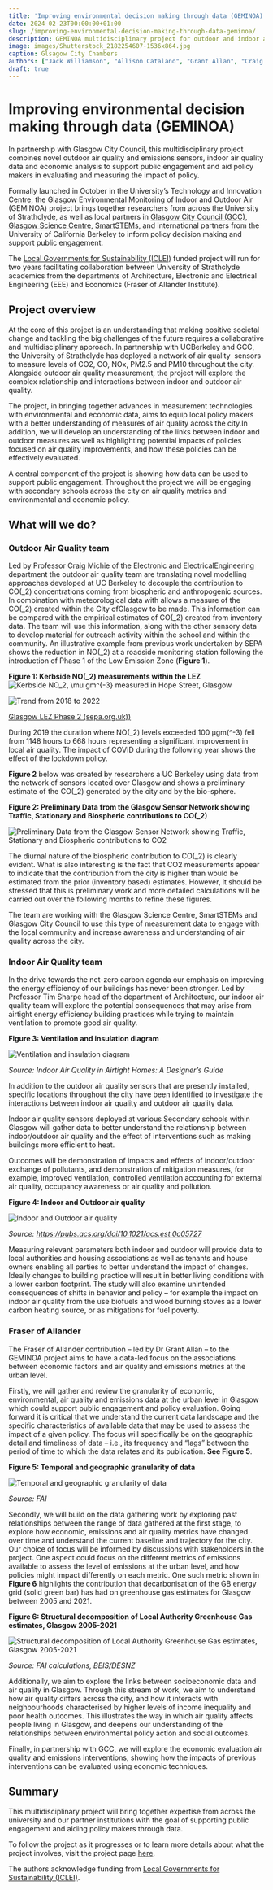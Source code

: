 ```yaml
---
title: 'Improving environmental decision making through data (GEMINOA)'
date: 2024-02-23T00:00:00+01:00
slug: /improving-environmental-decision-making-through-data-geminoa/
description: GEMINOA multidisciplinary project for outdoor and indoor air quality.
image: images/Shutterstock_2182254607-1536x864.jpg
caption: Glsagow City Chambers
authors: ["Jack Williamson", "Allison Catalano", "Grant Allan", "Craig Michie", "Tim Sharp"]
draft: true
---
```


# Improving environmental decision making through data (GEMINOA)

In partnership with Glasgow City Council, this multidisciplinary project
combines novel outdoor air quality and emissions sensors, indoor air
quality data and economic analysis to support public engagement and aid
policy makers in evaluating and measuring the impact of policy.

Formally launched in October in the University’s Technology and Innovation Centre, the Glasgow Environmental Monitoring of Indoor and Outdoor Air (GEMINOA) project brings together researchers from across the University of Strathclyde, as well as local partners in [Glasgow City Council (GCC)](https://www.glasgow.gov.uk), [Glasgow Science Centre](https://www.glasgowsciencecentre.org/), [SmartSTEMs](https://smartstems.org/), and international partners from the University of California Berkeley to inform policy decision making and support public engagement.

The [Local Governments for Sustainability (ICLEI)](https://iclei.org/) funded project will run for two years facilitating collaboration between University of Strathclyde academics from the departments of Architecture, Electronic and Electrical Engineering (EEE) and Economics (Fraser of Allander Institute).

## Project overview

At the core of this project is an understanding that making positive societal change and tackling the big challenges of the future requires a collaborative and multidisciplinary approach. In partnership with UCBerkeley and GCC, the University of Strathclyde has deployed a network of air quality  sensors to measure levels of CO2, CO, NOx, PM2.5 and PM10 throughout the city. Alongside outdoor air quality measurement, the project will explore the complex relationship and interactions between indoor and outdoor air quality.

The project, in bringing together advances in measurement technologies with environmental and economic data, aims to equip local policy makers with a better understanding of measures of air quality across the city.In addition, we will develop an understanding of the links between indoor and outdoor measures as well as highlighting potential impacts of policies focused on air quality improvements, and how these policies can be effectively evaluated.

A central component of the project is showing how data can be used to support public engagement. Throughout the project we will be engaging with secondary schools across the city on air quality metrics and environmental and economic policy.

## What will we do?

### Outdoor Air Quality team

Led by Professor Craig Michie of the Electronic and ElectricalEngineering department the outdoor air quality team are translating novel modelling approaches developed at UC Berkeley to decouple the contribution to CO\(_2\) concentrations coming from biospheric and anthropogenic sources. In combination with meteorological data with allows a measure of the CO\(_2\) created within the City ofGlasgow to be made. This information can be compared with the empirical estimates of CO\(_2\) created from inventory data. The team will use this information, along with the other sensory data to develop material for outreach activity within the school and within the community. An illustrative example from previous work undertaken by SEPA shows the reduction in NO\(_2\) at a roadside monitoring station following the introduction of Phase 1 of the Low Emission Zone (**Figure 1**).

**Figure 1: Kerbside NO\(_2\) measurements within the LEZ**
![Kerbside NO_2, \mu gm^{-3} measured in Hope Street, Glasgow](images/Picture4.png "Kerbside NO, Hgm-3 measured in Hope Street, Glasgow")

![Trend from 2018 to 2022](images/F1-600x271.png)

[Glasgow LEZ Phase 2 (sepa.org.uk))](https://informatics.sepa.org.uk/GlasgowLezPhase2/)

During 2019 the duration where NO\(_2\) levels exceeded 100 μgm\(^-3\) fell from 1148 hours to 668 hours representing a significant improvement in local air quality. The impact of COVID during the following year shows the effect of the lockdown policy.

**Figure 2** below was created by researchers a UC Berkeley using data from the network of sensors located over Glasgow and shows a preliminary estimate of the CO\(_2\) generated by the city and by the bio-sphere.

**Figure 2: Preliminary Data from the Glasgow Sensor Network showing Traffic, Stationary and Biospheric contributions to CO\(_2\)**

![Preliminary Data from the Glasgow Sensor Network showing Traffic, Stationary and Biospheric contributions to CO2](images/Picture3.png)

The diurnal nature of the biospheric contribution to CO\(_2\) is clearly evident. What is also interesting is the fact that CO2 measurements appear to indicate that the contribution from the city is higher than would be estimated from the prior (inventory based) estimates. However, it should be stressed that this is preliminary work and more detailed calculations will be carried out over the following months to refine these figures.

The team are working with the Glasgow Science Centre, SmartSTEMs and Glasgow City Council to use this type of measurement data to engage with the local community and increase awareness and understanding of air quality across the city.

### Indoor Air Quality team

In the drive towards the net-zero carbon agenda our emphasis on improving the energy efficiency of our buildings has never been stronger. Led by Professor Tim Sharpe head of the department of Architecture, our indoor air quality team will explore the potential consequences that may arise from airtight energy efficiency building practices while trying to maintain ventilation to promote good air quality.

**Figure 3: Ventilation and insulation diagram**

![Ventilation and insulation diagram](images/Picture-22.png)

*Source: Indoor Air Quality in Airtight Homes:
A Designer’s Guide*

In addition to the outdoor air quality sensors that are presently installed, specific locations throughout the city have been identified to investigate the interactions between indoor air quality and outdoor air quality data.

Indoor air quality sensors deployed at various Secondary schools within Glasgow will gather data to better understand the relationship between indoor/outdoor air quality and the effect of interventions such as making buildings more efficient to heat.

Outcomes will be demonstration of impacts and effects of indoor/outdoor exchange of pollutants, and demonstration of mitigation measures, for example, improved ventilation, controlled ventilation accounting for external air quality, occupancy awareness or air quality and pollution.

**Figure 4: Indoor and Outdoor air quality**

![Indoor and Outdoor air quality](https://fraserofallander.org/wp-content/uploads/2024/01/images_medium_es0c05727_0002.png)

*Source:* *<https://pubs.acs.org/doi/10.1021/acs.est.0c05727>*

Measuring relevant parameters both indoor and outdoor will provide data to local authorities and housing associations as well as tenants and house owners enabling all parties to better understand the impact of changes. Ideally changes to building practice will result in better living conditions with a lower carbon footprint. The study will also examine unintended consequences of shifts in behavior and policy – for example the impact on indoor air quality from the use biofuels and wood burning stoves as a lower carbon heating source, or as mitigations for fuel poverty.

### Fraser of Allander

The Fraser of Allander contribution – led by Dr Grant Allan – to the GEMINOA project aims to have a data-led focus on the associations between economic factors and air quality and emissions metrics at the urban level.

Firstly, we will gather and review the granularity of economic, environmental, air quality and emissions data at the urban level in Glasgow which could support public engagement and policy evaluation. Going forward it is critical that we understand the current data landscape and the specific characteristics of available data that may be used to assess the impact of a given policy. The focus will specifically be on the geographic detail and timeliness of data – i.e., its frequency and “lags” between the period of time to which the data relates and its publication. **See Figure 5**.

**Figure 5: Temporal and geographic granularity of data**

![Temporal and geographic granularity of data](images/Picture1.png)

*Source: FAI*

Secondly, we will build on the data gathering work by exploring past relationships between the range of data gathered at the first stage, to explore how economic, emissions and air quality metrics have changed over time and understand the current baseline and trajectory for the city. Our choice of focus will be informed by discussions with stakeholders in the project. One aspect could focus on the different metrics of emissions available to assess the level of emissions at the urban level, and how policies might impact differently on each metric. One such metric shown in **Figure 6** highlights the contribution that decarbonisation of the GB energy grid (solid green bar) has had on greenhouse gas estimates for Glasgow between 2005 and 2021.

**Figure 6: Structural decomposition of Local Authority Greenhouse Gas
estimates, Glasgow 2005-2021**

![Structural decomposition of Local Authority Greenhouse Gas
estimates, Glasgow 2005-2021](https://fraserofallander.org/wp-content/uploads/2024/01/Glasgow-City-2048x1333.png )

*Source: FAI calculations, BEIS/DESNZ*

Additionally, we aim to explore the links between socioeconomic data and air quality in Glasgow. Through this stream of work, we aim to understand how air quality differs across the city, and how it interacts with neighbourhoods characterised by higher levels of income inequality and poor health outcomes. This illustrates the way in which air quality affects people living in Glasgow, and deepens our understanding of the relationships between environmental policy action and social outcomes.

Finally, in partnership with GCC, we will explore the economic evaluation air quality and emissions interventions, showing how the impacts of previous interventions can be evaluated using economic techniques.

## Summary

This multidisciplinary project will bring together expertise from across the university and our partner institutions with the goal of supporting public engagement and aiding policy makers through data.

To follow the project as it progresses or to learn more details about what the project involves, visit the project page [here](https://geminoa.strath.ai).

The authors acknowledge funding from [Local Governments for Sustainability (ICLEI)](https://iclei.org/).
